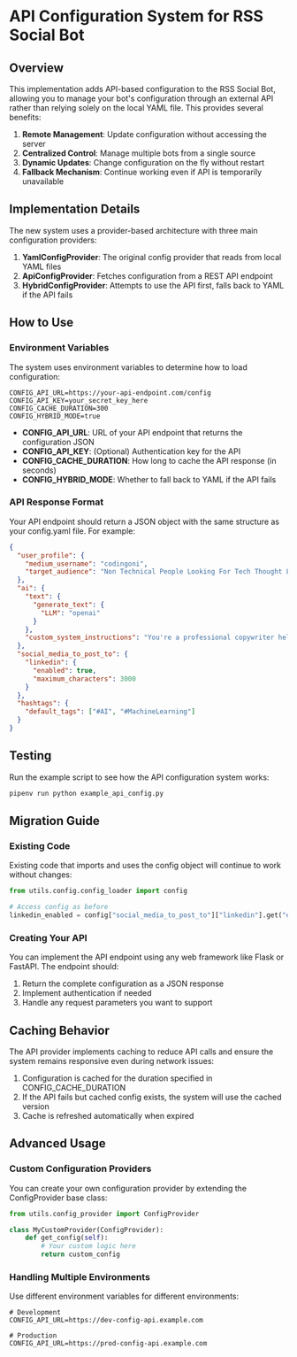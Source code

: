 # API Configuration System for RSS Social Bot

## Overview

This implementation adds API-based configuration to the RSS Social Bot, allowing you to manage your bot's configuration through an external API rather than relying solely on the local YAML file. This provides several benefits:

1. **Remote Management**: Update configuration without accessing the server
2. **Centralized Control**: Manage multiple bots from a single source
3. **Dynamic Updates**: Change configuration on the fly without restart
4. **Fallback Mechanism**: Continue working even if API is temporarily unavailable

## Implementation Details

The new system uses a provider-based architecture with three main configuration providers:

1. **YamlConfigProvider**: The original config provider that reads from local YAML files
2. **ApiConfigProvider**: Fetches configuration from a REST API endpoint
3. **HybridConfigProvider**: Attempts to use the API first, falls back to YAML if the API fails

## How to Use

### Environment Variables

The system uses environment variables to determine how to load configuration:

```
CONFIG_API_URL=https://your-api-endpoint.com/config
CONFIG_API_KEY=your_secret_key_here
CONFIG_CACHE_DURATION=300
CONFIG_HYBRID_MODE=true
```

- **CONFIG_API_URL**: URL of your API endpoint that returns the configuration JSON
- **CONFIG_API_KEY**: (Optional) Authentication key for the API
- **CONFIG_CACHE_DURATION**: How long to cache the API response (in seconds)
- **CONFIG_HYBRID_MODE**: Whether to fall back to YAML if the API fails

### API Response Format

Your API endpoint should return a JSON object with the same structure as your config.yaml file. For example:

```json
{
  "user_profile": {
    "medium_username": "codingoni",
    "target_audience": "Non Technical People Looking For Tech Thought Leadership"
  },
  "ai": {
    "text": {
      "generate_text": {
        "LLM": "openai"
      }
    },
    "custom_system_instructions": "You're a professional copywriter helping turn blog posts into viral LinkedIn content."
  },
  "social_media_to_post_to": {
    "linkedin": {
      "enabled": true,
      "maximum_characters": 3000
    }
  },
  "hashtags": {
    "default_tags": ["#AI", "#MachineLearning"]
  }
}
```

## Testing

Run the example script to see how the API configuration system works:

```bash
pipenv run python example_api_config.py
```

## Migration Guide

### Existing Code

Existing code that imports and uses the config object will continue to work without changes:

```python
from utils.config.config_loader import config

# Access config as before
linkedin_enabled = config["social_media_to_post_to"]["linkedin"].get("enabled", False)
```

### Creating Your API

You can implement the API endpoint using any web framework like Flask or FastAPI. The endpoint should:

1. Return the complete configuration as a JSON response
2. Implement authentication if needed
3. Handle any request parameters you want to support

## Caching Behavior

The API provider implements caching to reduce API calls and ensure the system remains responsive even during network issues:

1. Configuration is cached for the duration specified in CONFIG_CACHE_DURATION
2. If the API fails but cached config exists, the system will use the cached version
3. Cache is refreshed automatically when expired

## Advanced Usage

### Custom Configuration Providers

You can create your own configuration provider by extending the ConfigProvider base class:

```python
from utils.config_provider import ConfigProvider

class MyCustomProvider(ConfigProvider):
    def get_config(self):
        # Your custom logic here
        return custom_config
```

### Handling Multiple Environments

Use different environment variables for different environments:

```
# Development
CONFIG_API_URL=https://dev-config-api.example.com

# Production
CONFIG_API_URL=https://prod-config-api.example.com
```
